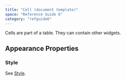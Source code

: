 ```yaml
---
title: "Cell (document template)"
space: "Reference Guide 6"
category: "refguide6"
---
```



Cells are part of a table. They can contain other widgets.

## Appearance Properties

### Style

See [Style](Style).